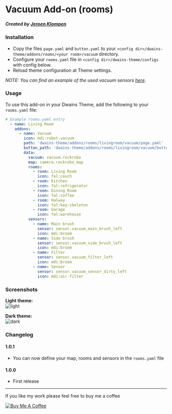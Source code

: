 # Vacuum Add-on (rooms)
##### Created by [Jeroen Klompen](https://github.com/klumpke/)


### Installation
- Copy the files `page.yaml` and `button.yaml` to your `<config dir>/dwains-theme/addons/rooms/<your room>/vacuum` directory.
- Configure your `rooms.yaml` file in `<config dir>/dwains-theme/configs` with config below.
- Reload theme configuration at Theme settings.

*NOTE: You can find an example of the used vacuum sensors [here](https://github.com/dwainscheeren/dwains-theme-addons/blob/master/rooms/vacuum/.github/examples/sensors.yaml).*


### Usage
To use this add-on in your Dwains Theme, add the following to your `rooms.yaml` file:
```yaml
# Example rooms.yaml entry
  - name: Living Room
    addons:
      - name: Vacuum
        icon: mdi:robot-vacuum
        path: 'dwains-theme/addons/rooms/livingroom/vacuum/page.yaml'
        button_path: 'dwains-theme/addons/rooms/livingroom/vacuum/button.yaml'
        data:
          vacuum: vacuum.rockrobo
          map: camera.rockrobo_map
          rooms:
            - room: Living Room
              icon: fal:couch
            - room: Kitchen
              icon: fal:refrigerator
            - room: Dining Room
              icon: fal:coffee
            - room: Halway
              icon: fal:key-skeleton
            - room: Garage
              icon: fal:warehouse
          sensors:
            - name: Main brush
              sensor: sensor.vacuum_main_brush_left
              icon: mdi:broom
            - name: Side brush
              sensor: sensor.vacuum_side_brush_left
              icon: mdi:broom
            - name: Filter
              sensor: sensor.vacuum_filter_left
              icon: mdi:broom
            - name: Sensor
              sensor: sensor.vacuum_sensor_dirty_left
              icon: mdi:air-filter
```

### Screenshots
**Light theme:**<br>
![light](https://github.com/Klumpke/dwains-theme-addons/blob/master/rooms/vacuum/.github/screenshots/light.png "Light")

**Dark theme:**<br>
![dark](https://github.com/Klumpke/dwains-theme-addons/blob/master/rooms/vacuum/.github/screenshots/dark.png "Dark")


### Changelog
#### 1.0.1
- You can now define your map, rooms and sensors in the `rooms.yaml` file
#### 1.0.0
- First release

---

If you like my work please feel free to buy me a coffee

<a href="https://www.buymeacoffee.com/klumpke" target="_blank"><img src="https://www.buymeacoffee.com/assets/img/custom_images/white_img.png" alt="Buy Me A Coffee"></a>